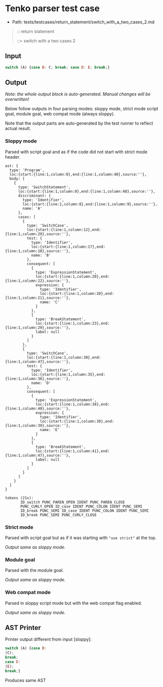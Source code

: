 # Tenko parser test case

- Path: tests/testcases/return_statement/switch_with_a_two_cases_2.md

> :: return statement
>
> ::> switch with a two cases 2

## Input

`````js
switch (A) {case B: C; break; case D: E; break;}
`````

## Output

_Note: the whole output block is auto-generated. Manual changes will be overwritten!_

Below follow outputs in four parsing modes: sloppy mode, strict mode script goal, module goal, web compat mode (always sloppy).

Note that the output parts are auto-generated by the test runner to reflect actual result.

### Sloppy mode

Parsed with script goal and as if the code did not start with strict mode header.

`````
ast: {
  type: 'Program',
  loc:{start:{line:1,column:0},end:{line:1,column:48},source:''},
  body: [
    {
      type: 'SwitchStatement',
      loc:{start:{line:1,column:0},end:{line:1,column:48},source:''},
      discriminant: {
        type: 'Identifier',
        loc:{start:{line:1,column:8},end:{line:1,column:9},source:''},
        name: 'A'
      },
      cases: [
        {
          type: 'SwitchCase',
          loc:{start:{line:1,column:12},end:{line:1,column:29},source:''},
          test: {
            type: 'Identifier',
            loc:{start:{line:1,column:17},end:{line:1,column:18},source:''},
            name: 'B'
          },
          consequent: [
            {
              type: 'ExpressionStatement',
              loc:{start:{line:1,column:20},end:{line:1,column:22},source:''},
              expression: {
                type: 'Identifier',
                loc:{start:{line:1,column:20},end:{line:1,column:21},source:''},
                name: 'C'
              }
            },
            {
              type: 'BreakStatement',
              loc:{start:{line:1,column:23},end:{line:1,column:29},source:''},
              label: null
            }
          ]
        },
        {
          type: 'SwitchCase',
          loc:{start:{line:1,column:30},end:{line:1,column:47},source:''},
          test: {
            type: 'Identifier',
            loc:{start:{line:1,column:35},end:{line:1,column:36},source:''},
            name: 'D'
          },
          consequent: [
            {
              type: 'ExpressionStatement',
              loc:{start:{line:1,column:38},end:{line:1,column:40},source:''},
              expression: {
                type: 'Identifier',
                loc:{start:{line:1,column:38},end:{line:1,column:39},source:''},
                name: 'E'
              }
            },
            {
              type: 'BreakStatement',
              loc:{start:{line:1,column:41},end:{line:1,column:47},source:''},
              label: null
            }
          ]
        }
      ]
    }
  ]
}

tokens (21x):
       ID_switch PUNC_PAREN_OPEN IDENT PUNC_PAREN_CLOSE
       PUNC_CURLY_OPEN ID_case IDENT PUNC_COLON IDENT PUNC_SEMI
       ID_break PUNC_SEMI ID_case IDENT PUNC_COLON IDENT PUNC_SEMI
       ID_break PUNC_SEMI PUNC_CURLY_CLOSE
`````

### Strict mode

Parsed with script goal but as if it was starting with `"use strict"` at the top.

_Output same as sloppy mode._

### Module goal

Parsed with the module goal.

_Output same as sloppy mode._

### Web compat mode

Parsed in sloppy script mode but with the web compat flag enabled.

_Output same as sloppy mode._

## AST Printer

Printer output different from input [sloppy]:

````js
switch (A) {case B:
(C);
break;
case D:
(E);
break;}
````

Produces same AST
